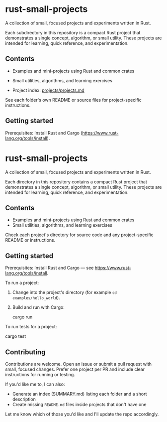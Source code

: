 # rust-small-projects

A collection of small, focused projects and experiments written in Rust.

Each subdirectory in this repository is a compact Rust project that demonstrates a single concept, algorithm, or small utility. These projects are intended for learning, quick reference, and experimentation.

## Contents

- Examples and mini-projects using Rust and common crates
- Small utilities, algorithms, and learning exercises

- Project index: [projects/projects.md](projects/projects.md)

See each folder's own README or source files for project-specific instructions.

## Getting started

Prerequisites: Install Rust and Cargo (https://www.rust-lang.org/tools/install).

# rust-small-projects

A collection of small, focused projects and experiments written in Rust.

Each directory in this repository contains a compact Rust project that demonstrates a single concept, algorithm, or small utility. These projects are intended for learning, quick reference, and experimentation.

## Contents

- Examples and mini-projects using Rust and common crates
- Small utilities, algorithms, and learning exercises

Check each project's directory for source code and any project-specific README or instructions.

## Getting started

Prerequisites: Install Rust and Cargo — see https://www.rust-lang.org/tools/install.

To run a project:

1. Change into the project's directory (for example `cd examples/hello_world`).
2. Build and run with Cargo:

   cargo run

To run tests for a project:

   cargo test

## Contributing

Contributions are welcome. Open an issue or submit a pull request with small, focused changes. Prefer one project per PR and include clear instructions for running or testing.

If you'd like me to, I can also:

- Generate an index (SUMMARY.md) listing each folder and a short description
- Create missing `README.md` files inside projects that don't have one

Let me know which of those you'd like and I'll update the repo accordingly.

